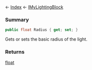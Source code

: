 ← [Index](Api-Index) ← [IMyLightingBlock](Sandbox.ModAPI.Ingame.IMyLightingBlock)

### Summary

```csharp
public float Radius { get; set; }
```

Gets or sets the basic radius of the light.

### Returns

[float](System.Single)

